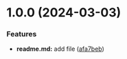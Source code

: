 # 1.0.0 (2024-03-03)


### Features

* **readme.md:** add file ([afa7beb](https://github.com/Katerok27153/git-extended/commit/afa7beba7aa5487b4dd94fe489f302120f15990d))



